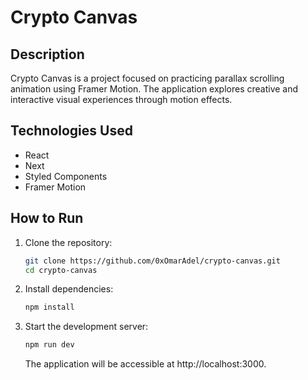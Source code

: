 # Crypto Canvas

## Description

Crypto Canvas is a project focused on practicing parallax scrolling animation using Framer Motion. The application explores creative and interactive visual experiences through motion effects.

## Technologies Used
- React
- Next
- Styled Components
- Framer Motion

## How to Run

1. Clone the repository:
   ```bash
   git clone https://github.com/0xOmarAdel/crypto-canvas.git
   cd crypto-canvas
   ```

2. Install dependencies:
   ```bash
   npm install
   ```

3. Start the development server:
   ```bash
   npm run dev
   ```

   The application will be accessible at http://localhost:3000.
